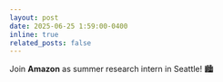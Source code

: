 ```yaml
---
layout: post
date: 2025-06-25 1:59:00-0400
inline: true
related_posts: false
---
```

Join **Amazon** as summer research intern in Seattle! 🏙️